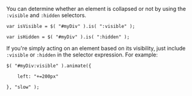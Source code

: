 <script>{

    "title": "How do I determine the state of a toggled element?"

}</script>

You can determine whether an element is collapsed or not by using the `:visible` and `:hidden` selectors.

``` 
var isVisible = $( "#myDiv" ).is( ":visible" );

var isHidden = $( "#myDiv" ).is( ":hidden" );
```

If you're simply acting on an element based on its visibility, just include `:visible` or `:hidden` in the selector expression. For example:

``` 
$( "#myDiv:visible" ).animate({

    left: "+=200px"

}, "slow" );
```
